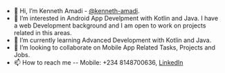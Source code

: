 ## 

- 👋 Hi, I’m Kenneth Amadi - [@kenneth-amadi](https://github.com/kenneth-amadi/).
- 👀 I’m interested in Android App Develpment with Kotlin and Java. I have a web Development background and I am open to work on projects related in this areas.
- 🌱 I’m currently learning Advanced Development with Kotlin and Java.
- 💞️ I’m looking to collaborate on Mobile App Related Tasks, Projects and Jobs.
- 📫 How to reach me -- Mobile: +234 8148700636, [LinkedIn](https://www.linkedin.com/in/kenneth-amadi/)

<!---
kenneth-amadi/kenneth-amadi is a ✨ special ✨ repository because its `README.md` (this file) appears on your GitHub profile.
You can click the Preview link to take a look at your changes.
--->
